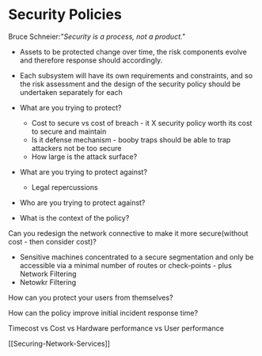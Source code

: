 # Security Policies

Bruce Schneier:*"Security is a process, not a product."*  


- Assets to be protected change over time, the risk components evolve and therefore response should accordingly.
- Each subsystem will have its own requirements and constraints, and so the risk assessment and the design of the security policy should be undertaken separately for each

- What are you trying to protect?
	- Cost to secure vs cost of breach - it X security policy worth its cost to secure and maintain
	- Is it defense mechanism - booby traps should be able to trap attackers not be too secure
	- How large is the attack surface?
- What are you trying to protect against?
	- Legal repercussions
- Who are you trying to protect against?
- What is the context of the policy?

Can you redesign the network connective to make it more secure(without cost - then consider cost)?
- Sensitive machines concentrated to a secure segmentation and only be accessible via a minimal number of routes or check-points - plus Network Filtering
- Netowkr Filtering

How can you protect your users from themselves?

How can the policy improve initial incident response time? 

Timecost vs Cost vs Hardware performance vs User performance

[[Securing-Network-Services]]